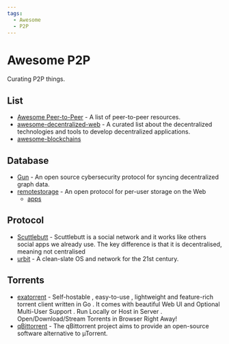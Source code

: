 ```yaml
---
tags:
  - Awesome
  - P2P
---
```


# Awesome P2P

Curating P2P things.

## List

- [Awesome Peer-to-Peer](https://github.com/kgryte/awesome-peer-to-peer) - A list of peer-to-peer resources.
- [awesome-decentralized-web](https://github.com/gdamdam/awesome-decentralized-web) - A curated list about the decentralized technologies and tools to develop decentralized applications.
- [awesome-blockchains](https://github.com/openblockchains/awesome-blockchains)

## Database

- [Gun](https://github.com/amark/gun) - An open source cybersecurity protocol for syncing decentralized graph data.
- [remotestorage](https://github.com/remotestorage/remotestorage.js) - An open protocol for per-user storage on the Web
  - [apps](https://remotestorage.io/apps/)

## Protocol

- [Scuttlebutt](https://scuttlebutt.nz/get-started/) - Scuttlebutt is a social network and it works like others social apps we already use. The key difference is that it is decentralised, meaning not centralised
- [urbit](https://urbit.org/) - A clean-slate OS and network for the 21st century.

## Torrents

- [exatorrent](https://github.com/varbhat/exatorrent) - Self-hostable , easy-to-use , lightweight and feature-rich torrent client written in Go . It comes with beautiful Web UI and Optional Multi-User Support . Run Locally or Host in Server . Open/Download/Stream Torrents in Browser Right Away!
- [qBittorrent](https://www.qbittorrent.org/) - The qBittorrent project aims to provide an open-source software alternative to µTorrent.
